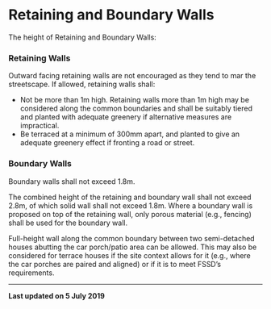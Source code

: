 # Retaining and Boundary Walls

The height of Retaining and Boundary Walls:

### Retaining Walls

Outward facing retaining walls are not encouraged as they tend to mar the streetscape. If allowed, retaining walls shall:

- Not be more than 1m high. Retaining walls more than 1m high may be considered along the common boundaries and shall be suitably tiered and planted with adequate greenery if alternative measures are impractical.
- Be terraced at a minimum of 300mm apart, and planted to give an adequate greenery effect if fronting a road or street.

### Boundary Walls

Boundary walls shall not exceed 1.8m.

The combined height of the retaining and boundary wall shall not exceed 2.8m, of which solid wall shall not exceed 1.8m. Where a boundary wall is proposed on top of the retaining wall, only porous material (e.g., fencing) shall be used for the boundary wall.

Full-height wall along the common boundary between two semi-detached houses abutting the car porch/patio area can be allowed. This may also be considered for terrace houses if the site context allows for it (e.g., where the car porches are paired and aligned) or if it is to meet FSSD’s requirements.

---

**Last updated on 5 July 2019**
